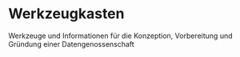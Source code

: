# Werkzeugkasten
Werkzeuge und Informationen für die Konzeption, Vorbereitung und Gründung einer Datengenossenschaft
